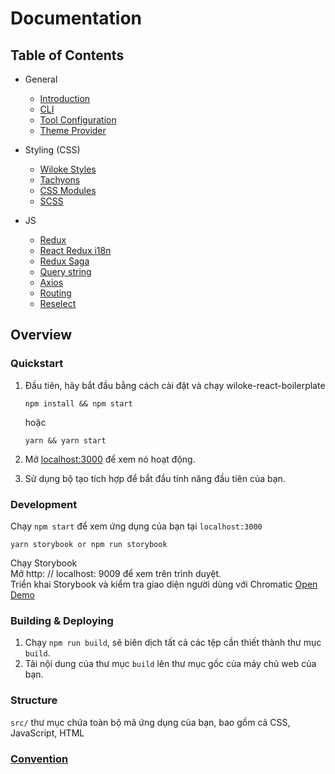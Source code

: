 # Documentation

## Table of Contents

- General

  - [Introduction](docs/general/introduction.md)
  - [CLI](docs/general/commands.md)
  - [Tool Configuration](docs/general/files.md)
  - [Theme Provider](docs/general/customize-theme.md)

- Styling (CSS)

  - [Wiloke Styles](docs/css/wiloke-styles.md)
  - [Tachyons](docs/css/tachyons.md)
  - [CSS Modules](docs/css/css-modules.md)
  - [SCSS](docs/css/scss.md)

- JS
  - [Redux](https://redux.js.org/)
  - [React Redux i18n](https://github.com/artisavotins/react-redux-i18n#readme)
  - [Redux Saga](docs//js/redux-saga.md)
  - [Query string](https://github.com/ljharb/qs)
  - [Axios](https://github.com/axios/axios)
  - [Routing](docs/js/routing.md)
  - [Reselect](docs/js/reselect.md)

## Overview

### Quickstart

1. Đầu tiên, hãy bắt đầu bằng cách cài đặt và chạy wiloke-react-boilerplate

   ```Shell
   npm install && npm start
   ```

   hoặc

   ```Shell
   yarn && yarn start
   ```

1. Mở [localhost:3000](http://localhost:3000) để xem nó hoạt động.

1. Sử dụng bộ tạo tích hợp để bắt đầu tính năng đầu tiên của bạn.

### Development

Chạy `npm start` để xem ứng dụng của bạn tại `localhost:3000`

`yarn storybook or npm run storybook`

Chạy Storybook\
Mở http: // localhost: 9009 để xem trên trình duyệt.\
Triển khai Storybook và kiểm tra giao diện người dùng với Chromatic [Open Demo](https://5f5b43872be3560022d03ffc-jyemwbgkan.chromatic.com/?path=/story/components-button--with-props)

### Building & Deploying

1. Chạy `npm run build`, sẽ biên dịch tất cả các tệp cần thiết thành thư mục `build`.
2. Tải nội dung của thư mục `build` lên thư mục gốc của máy chủ web của bạn.

### Structure

`src/` thư mục chứa toàn bộ mã ứng dụng của bạn, bao gồm cả CSS, JavaScript, HTML

### [Convention](./docs/general/convention.md)
